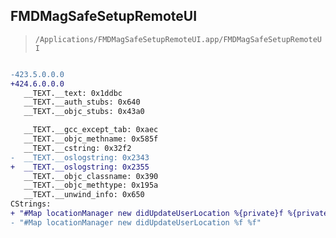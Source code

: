 ## FMDMagSafeSetupRemoteUI

> `/Applications/FMDMagSafeSetupRemoteUI.app/FMDMagSafeSetupRemoteUI`

```diff

-423.5.0.0.0
+424.6.0.0.0
   __TEXT.__text: 0x1ddbc
   __TEXT.__auth_stubs: 0x640
   __TEXT.__objc_stubs: 0x43a0

   __TEXT.__gcc_except_tab: 0xaec
   __TEXT.__objc_methname: 0x585f
   __TEXT.__cstring: 0x32f2
-  __TEXT.__oslogstring: 0x2343
+  __TEXT.__oslogstring: 0x2355
   __TEXT.__objc_classname: 0x390
   __TEXT.__objc_methtype: 0x195a
   __TEXT.__unwind_info: 0x650
CStrings:
+ "#Map locationManager new didUpdateUserLocation %{private}f %{private}f"
- "#Map locationManager new didUpdateUserLocation %f %f"

```
